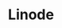 ---
title: Linode
menu:
  product_pharmer_0.2.0:
    identifier: linode
    name: Linode
    parent: cloud
    weight: 30
left_menu: product_pharmer_0.2.0 
---